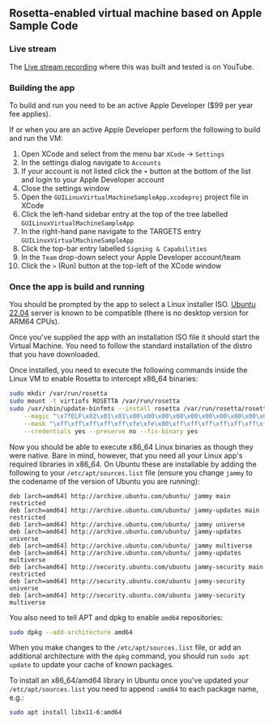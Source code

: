 ## Rosetta-enabled virtual machine based on Apple Sample Code

### Live stream

The [Live stream recording](https://youtu.be/OrMjQtPxo5Y) where this was built
and tested is on YouTube.

### Building the app

To build and run you need to be an active Apple Developer ($99 per year fee
applies).

If or when you are an active Apple Developer perform the following to build and
run the VM:

1. Open XCode and select from the menu bar `XCode` -> `Settings`
1. In the settings dialog navigate to `Accounts`
1. If your account is not listed click the `+` button at the bottom of the list
   and login to your Apple Developer account
1. Close the settings window
1. Open the `GUILinuxVirtualMachineSampleApp.xcodeproj` project file in XCode
1. Click the left-hand sidebar entry at the top of the tree labelled
   `GUILinuxVirtualMachineSampleApp`
1. In the right-hand pane navigate to the TARGETS entry `GUILinuxVirtualMachineSampleApp`
1. Click the top-bar entry labelled `Signing & Capabilities`
1. In the `Team` drop-down select your Apple Developer account/team
1. Click the `>` (Run) button at the top-left of the XCode window

### Once the app is build and running

You should be prompted by the app to select a Linux installer ISO.
[Ubuntu 22.04](https://cdimage.ubuntu.com/ubuntu/releases/22.04/release/ubuntu-22.04-live-server-arm64.iso)
server is known to be compatible (there is no desktop version for ARM64 CPUs).

Once you've supplied the app with an installation ISO file it should start the
Virtual Machine. You need to follow the standard installation of the distro that
you have downloaded.

Once installed, you need to execute the following commands inside the Linux VM
to enable Rosetta to intercept x86_64 binaries:

```bash
sudo mkdir /var/run/rosetta
sudo mount -t virtiofs ROSETTA /var/run/rosetta
sudo /usr/sbin/update-binfmts --install rosetta /var/run/rosetta/rosetta \
    --magic "\x7fELF\x02\x01\x01\x00\x00\x00\x00\x00\x00\x00\x00\x00\x02\x00\x3e\x00" \
    --mask "\xff\xff\xff\xff\xff\xfe\xfe\x00\xff\xff\xff\xff\xff\xff\xff\xff\xfe\xff\xff\xff" \
    --credentials yes --preserve no --fix-binary yes
```

Now you should be able to execute x86_64 Linux binaries as though they were
native. Bare in mind, however, that you need all your Linux app's required
libraries in x86_64. On Ubuntu these are installable by adding the following to
your `/etc/apt/sources.list` file (ensure you change `jammy` to the codename of
the version of Ubuntu you are running):

```
deb [arch=amd64] http://archive.ubuntu.com/ubuntu/ jammy main restricted
deb [arch=amd64] http://archive.ubuntu.com/ubuntu/ jammy-updates main restricted
deb [arch=amd64] http://archive.ubuntu.com/ubuntu/ jammy universe
deb [arch=amd64] http://archive.ubuntu.com/ubuntu/ jammy-updates universe
deb [arch=amd64] http://archive.ubuntu.com/ubuntu/ jammy multiverse
deb [arch=amd64] http://archive.ubuntu.com/ubuntu/ jammy-updates multiverse
deb [arch=amd64] http://security.ubuntu.com/ubuntu jammy-security main restricted
deb [arch=amd64] http://security.ubuntu.com/ubuntu jammy-security universe
deb [arch=amd64] http://security.ubuntu.com/ubuntu jammy-security multiverse
```

You also need to tell APT and dpkg to enable `amd64` repositories:

```bash
sudo dpkg --add-architecture amd64
```

When you make changes to the `/etc/apt/sources.list` file, or add an additional
architecture with the `dpkg` command, you should run `sudo apt update` to update
your cache of known packages.

To install an x86_64/amd64 library in Ubuntu once you've updated your
`/etc/apt/sources.list` you need to append `:amd64` to each package name, e.g.:

```bash
sudo apt install libx11-6:amd64
```
